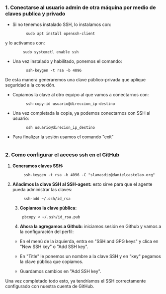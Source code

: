
### 1. Conectarse al usuario admin de otra máquina por medio de claves publica y privado

- Si no tenemos instalado SSH, lo instalamos con:

            sudo apt install openssh-client

y lo activamos con:

            sudo systemctl enable ssh

- Una vez instalado y habilitado, ponemos el comando:

            ssh-keygen -t rsa -b 4096

De esta manera generaremos una clave público-privada que aplique seguridad a la conexión.

- Copiamos la clave al otro equipo al que vamos a conectarnos con:

            ssh-copy-id usuario@direccion_ip-destino

- Una vez completada la copia, ya podemos conectarnos con SSH al usuario:

            ssh usuario@direcion_ip_destino


- Para finalizar la sesión usamos el comando "exit"



#
#
### 2. Como configurar el acceso ssh en el GitHub

1. **Generamos claves SSH:** 

            ssh-keygen -t rsa -b 4096 -C "slamasdiz@danielcastelao.org"


2. **Añadimos la clave SSH al SSH-agent:** esto sirve para que el agente pueda administrar las claves:

            ssh-add ~/.ssh/id_rsa


    3. **Copiamos la clave pública:**

            pbcopy < ~/.ssh/id_rsa.pub


    4. **Ahora la agregamos a Github:** iniciamos sesión en Github y vamos a la configuración del perfil:

    - En el menú de la izquierda, entra en "SSH and GPG keys" y clica en "New SSH key" o "Add SSH key".

    - En "Title" le ponemos un nombre a la clave SSH y en "key" pegamos la clave pública que copiamos.

    - Guardamos cambios en "Add SSH key".


Una vez completado todo esto, ya tendríamos el SSH correctamente configurado con nuestra cuenta de GitHub.
